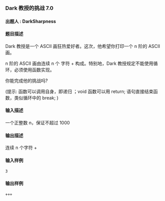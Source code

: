 ### Dark 教授的挑战 7.0

#### 出题人 : DarkSharpness

#### 题目描述

Dark 教授是一个 ASCII 画狂热爱好者。这次，他希望你打印一个 n 阶的 ASCII 画。

n 阶的 ASCII 画由连续 n 个 字符 + 构成。特别地，Dark 教授规定不能使用循环，必须使用函数实现。

你能完成他的挑战吗?

(提示: 函数可以调用自身，即递归 ；void 函数可以用 return; 语句直接结束函数，类似循环中的 break; )

#### 输入描述

一个正整数 n，保证不超过 1000

#### 输出描述

连续 n 个字符 +

#### 输入样例

```
3
```

#### 输出样例

```
+++
```
